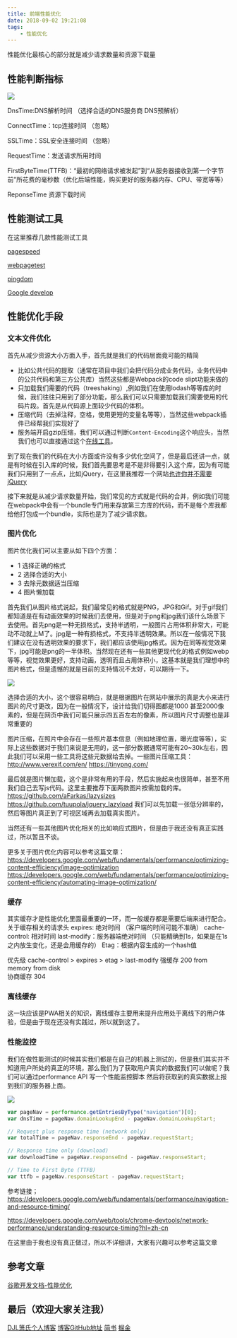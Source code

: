 ```yaml
---
title: 前端性能优化
date: 2018-09-02 19:21:08
tags: 
    - 性能优化
---
```


性能优化最核心的部分就是减少请求数量和资源下载量
<!--more-->

## 性能判断指标

![](http://images.djl.pub/19-1-3/90109613.jpg)

DnsTime:DNS解析时间 （选择合适的DNS服务商 DNS预解析）

ConnectTime：tcp连接时间 （忽略）

SSLTime：SSL安全连接时间 （忽略）

RequestTime：发送请求所用时间

FirstByteTime(TTFB)：“最初的网络请求被发起”到“从服务器接收到第一个字节前”所花费的毫秒数（优化后端性能，购买更好的服务器内存、CPU、带宽等等）

ReponseTime 资源下载时间

## 性能测试工具
在这里推荐几款性能测试工具

[pagespeed](https://developers.google.com/speed/pagespeed/insights/)

[webpagetest](https://www.webpagetest.org/) 

[pingdom](https://tools.pingdom.com/)

[Google develop](https://developers.google.com/web/tools/chrome-devtools/network-performance/resource-loading#resource-network-timing) 
    
## 性能优化手段

### 文本文件优化
首先从减少资源大小方面入手，首先就是我们的代码层面竟可能的精简
- 比如公共代码的提取（通常在项目中我们会把代码分成业务代码，业务代码中的公共代码和第三方公共库）当然这些都是Webpack的code slipt功能来做的
- 只加载我们需要的代码（treeshaking）,例如我们在使用lodash等等库的时候，我们往往只用到了部分功能，那么我们可以只需要加载我们需要使用的代码片段。首先是从代码源上面较少代码的体积。
- 压缩代码（去掉注释，空格，使用更短的变量名等等），当然这些webpack插件已经帮我们实现好了
- 服务端开启gzip压缩，我们可以通过判断`Content-Encoding`这个响应头，当然我们也可以直接通过这个[在线工具](http://www.whatsmyip.org/http-compression-test/)。

到了现在我们的代码在大小方面或许没有多少优化空间了，但是最后还讲一点，就是有时候在引入库的时候，我们首先要思考是不是非得要引入这个库，因为有可能我们只用到了一点点，比如jQuery，在这里我推荐一个网站[也许你并不需要jQuery ](http://youmightnotneedjquery.com/#toggle_class)

接下来就是从减少请求数量开始，我们常见的方式就是代码的合并，例如我们可能在webpack中会有一个bundle专门用来存放第三方库的代码，而不是每个库我都给他打包成一个bundle，实际也是为了减少请求数。

### 图片优化

图片优化我们可以主要从如下四个方面：
- 1 选择正确的格式
-  2 选择合适的大小
- 3 去除元数据适当压缩
- 4 图片懒加载

首先我们从图片格式说起，我们最常见的格式就是PNG，JPG和Gif。对于gif我们都知道是在有动画效果的时候我们去使用，但是对于png和jpg我们该什么场景下去使用。首先png是一种无损格式，支持半透明，一般图片占用体积非常大，可能动不动就上M了。jpg是一种有损格式，不支持半透明效果。所以在一般情况下我们建议在没有透明效果的要求下，我们都应该使用jpg格式。因为在同等视觉效果下，jpg可能是png的一半体积。当然现在还有一些其他更现代化的格式例如webp等等，视觉效果更好，支持动画，透明而且占用体积小，这基本就是我们理想中的图片格式，但是遗憾的就是目前的支持情况不太好，可以期待一下。

![](http://images.djl.pub/19-1-3/60652063.jpg)

选择合适的大小，这个很容易明白，就是根据图片在网站中展示的真是大小来进行图片的尺寸更改，因为在一般情况下，设计给我们切得图都是1000 甚至2000像素的，但是在网页中我们可能只展示四五百左右的像素，所以图片尺寸调整也是非常重要的

图片压缩，在照片中会存在一些照片基本信息（例如地理位置，曝光度等等），实际上这些数据对于我们来说是无用的，这一部分数据通常可能有20~30k左右，因此我们可以采用一些工具将这些元数据给去掉。一些图片压缩工具：
http://www.verexif.com/en/ 
https://tinypng.com/

最后就是图片懒加载，这个是非常有用的手段，然后实施起来也很简单，甚至不用我们自己去写js代码。这里主要推荐下面两款图片按需加载的库。
https://github.com/aFarkas/lazysizes
https://github.com/tuupola/jquery_lazyload
我们可以先加载一张低分辨率的，然后等图片真正到了可视区域再去加载真实图片。

当然还有一些其他图片优化相关的比如响应式图片，但是由于我还没有真正实践过，所以暂且不谈。

更多关于图片优化内容可以参考这篇文章：
https://developers.google.com/web/fundamentals/performance/optimizing-content-efficiency/image-optimization
https://developers.google.com/web/fundamentals/performance/optimizing-content-efficiency/automating-image-optimization/

### 缓存

其实缓存才是性能优化里面最重要的一环，而一般缓存都是需要后端来进行配合。
关于缓存相关的请求头
expires: 绝对时间 （客户端的时间可能不准确）
cache-control: 相对时间 
last-modify：服务器端绝对时间 （只能精确到1s，如果是在1s之内放生变化，还是会用缓存的）
Etag：根据内容生成的一个hash值

优先级 cache-control > expires > etag > last-modify
强缓存 200 from memory  from disk  
协商缓存 304

### 离线缓存
这一块应该是PWA相关的知识，离线缓存主要用来提升应用处于离线下的用户体验，但是由于现在还没有实践过，所以就到这了。

### 性能监控

我们在做性能测试的时候其实我们都是在自己的机器上测试的，但是我们其实并不知道用户所处的真正的环境，那么我们为了获取用户真实的数据我们可以做呢？我们可以通过performance API 写一个性能监控脚本 然后将获取到的真实数据上报到我们的服务器上面。

![](http://images.djl.pub/19-1-3/25059745.jpg)

```javascript
var pageNav = performance.getEntriesByType("navigation")[0];
var dnsTime = pageNav.domainLookupEnd - pageNav.domainLookupStart;
```

```javascript
// Request plus response time (network only)
var totalTime = pageNav.responseEnd - pageNav.requestStart;

// Response time only (download)
var downloadTime = pageNav.responseEnd - pageNav.responseStart;

// Time to First Byte (TTFB)
var ttfb = pageNav.responseStart - pageNav.requestStart;
```

参考链接；https://developers.google.com/web/fundamentals/performance/navigation-and-resource-timing/

https://developers.google.com/web/tools/chrome-devtools/network-performance/understanding-resource-timing?hl=zh-cn

在这里由于我也没有真正做过，所以不详细讲，大家有兴趣可以参考这篇文章

## 参考文章

[谷歌开发文档-性能优化](https://developers.google.cn/web/fundamentals/performance/why-performance-matters/)

## 最后（欢迎大家关注我）
[DJL箫氏个人博客](http://djl.pub/)
[博客GitHub地址](https://github.com/djlxiaoshi/blog/issues)
[简书](https://www.jianshu.com/u/d8657fcf1678)
[掘金](https://juejin.im/user/57183fcac4c9710054bc2fcf)